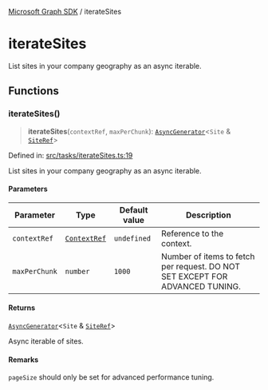 [Microsoft Graph SDK](README.md) / iterateSites

# iterateSites

List sites in your company geography as an async iterable.

## Functions

### iterateSites()

> **iterateSites**(`contextRef`, `maxPerChunk`): [`AsyncGenerator`](https://developer.mozilla.org/docs/Web/JavaScript/Reference/Global_Objects/AsyncGenerator)\<`Site` & [`SiteRef`](Site-1.md#siteref)\>

Defined in: [src/tasks/iterateSites.ts:19](https://github.com/Future-Secure-AI/microsoft-graph/blob/main/src/tasks/iterateSites.ts#L19)

List sites in your company geography as an async iterable.

#### Parameters

| Parameter | Type | Default value | Description |
| ------ | ------ | ------ | ------ |
| `contextRef` | [`ContextRef`](Context-1.md#contextref) | `undefined` | Reference to the context. |
| `maxPerChunk` | `number` | `1000` | Number of items to fetch per request. DO NOT SET EXCEPT FOR ADVANCED TUNING. |

#### Returns

[`AsyncGenerator`](https://developer.mozilla.org/docs/Web/JavaScript/Reference/Global_Objects/AsyncGenerator)\<`Site` & [`SiteRef`](Site-1.md#siteref)\>

Async iterable of sites.

#### Remarks

`pageSize` should only be set for advanced performance tuning.
